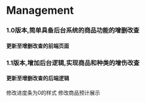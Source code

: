 # Management
### 1.0版本,简单具备后台系统的商品功能的增删改查

#### 更新至增删改查的前端页面

### 1.1版本,增加后台逻辑,实现商品和种类的增伤改查
#### 更新至增删改查的后端逻辑
   修改进度条为0的样式
   修改商品预计展示
